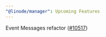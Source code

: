 ```yaml
---
"@linode/manager": Upcoming Features
---
```


Event Messages refactor ([#10517](https://github.com/linode/manager/pull/10517))
